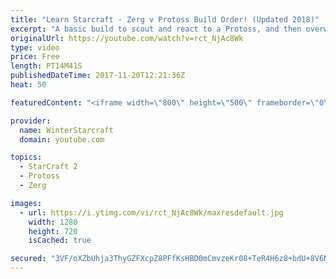 ```yaml
---
title: "Learn Starcraft - Zerg v Protoss Build Order! (Updated 2018)"
excerpt: "A basic build to scout and react to a Protoss, and then overwhelm them with the swarm! Meant for lower level players looking for direction, not higher level looking for the dankest meta. -- Watch live at https://www.twitch.tv/wintergaming"
originalUrl: https://youtube.com/watch?v=rct_NjAc8Wk
type: video
price: Free
length: PT14M41S
publishedDateTime: 2017-11-20T12:21:36Z
heat: 50

featuredContent: "<iframe width=\"800\" height=\"500\" frameborder=\"0\" src=\"https://www.youtube.com/embed/rct_NjAc8Wk\" allow=\"accelerometer; autoplay; encrypted-media; gyroscope; picture-in-picture\" allowfullscreen></iframe>"

provider:
  name: WinterStarcraft
  domain: youtube.com

topics:
  - StarCraft 2
  - Protoss
  - Zerg

images:
  - url: https://i.ytimg.com/vi/rct_NjAc8Wk/maxresdefault.jpg
    width: 1280
    height: 720
    isCached: true

secured: "3VF/oXZbUhja3ThyGZFXcpZ8PFfKsHBD0mCmvzeKr08+TeR4H6z8+bdU+8V6N/vmZtEwFWZ5EZZvhLZAktC76FuIyUW8kEDJRuB+UYCZWDeMN2hgF954TVNEQmAY56ssLW972ZBIosMhRkLhiWq8mZPCifcwVChxD3Abm2W6HRSh71mbf7phreYkMMg1TskZW+Sr7CAsKC+q69inuCvZUQwcN4Jt70Qt++IEEv9gIRcY7f4D4w4+8YVRQ20ki8mGr4bAW0eeuj2Ot93MsEeSCnfImX5lft9Zfxfy0DtVGK7XgTQ0G3z4mJdDRM/yjwc/xXfkFoH7lpkDOmWKwwkR9KHnid7YFDRFrE4icC9sGDQ9cwKimkufqftHJQNg4d3uNwZ1XUVSZNYPrTIGVlzlAVG56YXFTzI4xVVOHvjnA9U=;ZnMe3jI+jwzOi0XN5aITaA=="
---
```


